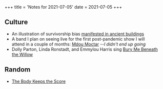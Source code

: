 +++
title = 'Notes for 2021-07-05'
date = 2021-07-05
+++

## Culture
* An illustration of survivorship bias [manifested in ancient buildings](https://www.youtube.com/watch?v=7mBKZAwbsoQ)
* A band I plan on seeing live for the first post-pandemic show I will attend in a couple of months: [Mdou Moctar](https://www.youtube.com/watch?v=DFZobgLF5Vc) --*I didn't end up going*
* Dolly Parton, Linda Ronstadt, and Emmylou Harris sing [Bury Me Beneath the Willow](https://www.youtube.com/watch?v=Fua6PSz4-kY)

## Random
* [The Body Keeps the Score](https://www.youtube.com/watch?v=QSCXyYuT2rE)

